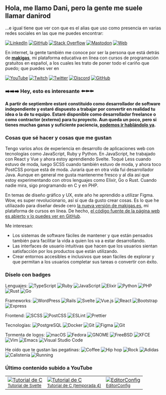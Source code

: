 ## Hola, me llamo Dani, pero la gente me suele llamar danirod

...e igual tiene que ver con que es el alias que uso como presencia en varias
redes sociales en las que me puedes encontrar:

[![LinkedIn](https://img.shields.io/badge/LinkedIn-0e76a8?style=for-the-badge&logo=linkedin)](https://linkedin.com/in/danirod)
[![GitHub](https://img.shields.io/badge/GitHub-000000?style=for-the-badge&logo=github)](https://github.com/danirod)
[![Stack Overflow](https://img.shields.io/badge/Stack%20Overflow-FFFFFF?style=for-the-badge&logo=stackoverflow)](https://stackoverflow.com/users/2033517/danirod)
[![Mastodon](https://img.shields.io/badge/Mastodon-191b22?style=for-the-badge&logo=mastodon)](https://fosstodon.org/@danirod)
[![Web](https://img.shields.io/badge/Web-21759B?style=for-the-badge&logo=rss&logoColor=white)](https://danirod.es)

En internet, la gente también me conoce por ser la persona que está detrás de **[makigas](https://makigas.es)**, mi plataforma educativa en línea con cursos de programación gratuitos en español, a los cuales les trato de poner todo el cariño que puedo; que puedes ver en

[![YouTube](https://img.shields.io/badge/YouTube-red?style=for-the-badge&logo=youtube)](https://youtube.com/makigas)
[![Twitch](https://img.shields.io/badge/Twitch-9146FF?style=for-the-badge&logo=twitch&logoColor=white)](https://twitch.tv/danirod_)
[![Twitter](https://img.shields.io/badge/Twitter-1DA1F2?style=for-the-badge&logo=twitter&logoColor=white)](https://twitter.com/makigas)
[![Discord](https://img.shields.io/badge/Discord-5865F2?style=for-the-badge&logo=discord&logoColor=white)](https://discord.gg/Mq7TBAB)
[![GitHub](https://img.shields.io/badge/GitHub-000000?style=for-the-badge&logo=github)](https://github.com/makigas)

### ➡️➡️➡️ Hey, esto es interesante ⬅️⬅️⬅️

**A partir de septiembre estaré constituido como desarrollador de software independiente y estaré dispuesto a trabajar por convertir en realidad tu idea o la de tu equipo. Estaré disponible como desarrollador freelance o como contractor (externo) para tu proyecto. Aun queda un poco, pero si tienes muchas ganas y suficiente paciencia, [podemos ir hablándolo ya][ct].**

[ct]: https://danirod.es/contacto/

### Cosas que sé hacer y cosas que me gustan

Tengo varios años de experiencia en desarrollo de aplicaciones web con tecnologías como JavaScript, Ruby y Python. En JavaScript, he trabajado con React y Vue y ahora estoy aprendiendo Svelte. Toqué Less cuando estuvo de moda, luego SCSS cuando también estuvo de moda, y ahora toco PostCSS porque está de moda. Juraría que en otra vida fui desarrollador Java. Aunque en general me gusta mantenerme fresco y al día así que estoy experimentando con otros lenguajes como Elixir, Go o Rust. Cuando nadie mira, sigo programando en C y en PHP.

En temas de diseño gráfico y UX, este año he aprendido a utilizar Figma. Wow, es super revolucionario, así sí que da gusto crear cosas. Es lo que he utiliazado para diseñar desde cero [la nueva versión de makigas.es](https://makigas.es), mi plataforma de cursos en línea. De hecho, [el código fuente de la página web es abierto y lo puedes ver en GitHub](https://github.com/makigas/makigas.es).

Me interesan:

- Los sistemas de software fáciles de mantener y que están pensados también para facilitar la vida a quien los va a estar desarrollando.
- Las interfaces de usuario intuitivas que hacen que los usuarios sientan satisfacción por los productos que están utilizando.
- Crear entornos accesibles e inclusivos que sean fáciles de explorar y que permitan a los usuarios completar sus tareas o convertir con éxito.

### Díselo con badges

Lenguajes:
![TypeScript](https://img.shields.io/badge/JavaScript-black?style=flat&logo=typescript)
![Ruby](https://img.shields.io/badge/Ruby-820C02?style=flat&logo=ruby)
![JavaScript](https://img.shields.io/badge/JavaScript-black?style=flat&logo=javascript)
![Elixir](https://img.shields.io/badge/Elixir-674773?style=flat&logo=elixir)
![Python](https://img.shields.io/badge/Python-ffe052?style=flat&logo=python)
![PHP](https://img.shields.io/badge/PHP-white?style=flat&logo=php)
![Rust](https://img.shields.io/badge/Rust-000000?style=flat&logo=rust)
![Go](https://img.shields.io/badge/Go-00ADD8?style=flat&logo=go&logoColor=white)

Frameworks:
![WordPress](https://img.shields.io/badge/WordPress-21759B?style=flat&logo=wordpress)
![Rails](https://img.shields.io/badge/Rails-CC0000?style=flat&logo=rubyonrails)
![Svelte](https://img.shields.io/badge/Svelte-white?style=flat&logo=svelte)
![Vue.js](https://img.shields.io/badge/Vue.js-white?style=flat&logo=vuedotjs)
![React](https://img.shields.io/badge/React-white?style=flat&logo=react)
![Bootstrap](https://img.shields.io/badge/Bootstrap-white?style=flat&logo=bootstrap)
![Express](https://img.shields.io/badge/Express-black?style=flat&logo=express)

Frontend:
![SCSS](https://img.shields.io/badge/SCSS-white?style=flat&logo=sass)
![PostCSS](https://img.shields.io/badge/PostCSS-DD3A0A?style=flat&logo=postcss)
![ESLint](https://img.shields.io/badge/ESLint-4B32C3?style=flat&logo=eslint)
![Prettier](https://img.shields.io/badge/Prettier-F7B93E?style=flat&logo=prettier&logoColor=white)

Tecnologías:
![PostgreSQL](https://img.shields.io/badge/PostgreSQL-white?style=flat&logo=postgresql)
![Docker](https://img.shields.io/badge/Docker-white?style=flat&logo=docker)
![Git](https://img.shields.io/badge/Git-white?style=flat&logo=git)
![Figma](https://img.shields.io/badge/Figma-white?style=flat&logo=figma)
![Git](https://img.shields.io/badge/Git-white?style=flat&logo=git)

Tormenta de logos:
![macOS](https://img.shields.io/badge/macOS-black?style=flat&logo=apple)
![Fedora](https://img.shields.io/badge/Fedora-white?style=flat&logo=fedora)
![GNOME](https://img.shields.io/badge/GNOME-white?style=flat&logo=gnome)
![FreeBSD](https://img.shields.io/badge/FreeBSD-AB2B28?style=flat&logo=freebsd)
![XFCE](https://img.shields.io/badge/XFCE-white?style=flat&logo=xfce)
![Vim](https://img.shields.io/badge/vim-019733?style=flat&logo=vim)
![Emacs](https://img.shields.io/badge/Emacs-white?style=flat&logo=gnuemacs)
![Visual Studio Code](https://img.shields.io/badge/Visual%20Studio%20Code-007ACC?style=flat&logo=visualstudiocode)

He oído que te gustan las pegatinas:
![Coffee](https://img.shields.io/badge/Café-2F2625?style=flat)
![Hip hop](https://img.shields.io/badge/Hip%20hop-purple?style=flat)
![Rock](https://img.shields.io/badge/Rock-silver?style=flat)
![Adidas](https://img.shields.io/badge/Adidas-black?style=flat&logo=adidas)
![Calistenia](https://img.shields.io/badge/Calistenia-darkgreen?style=flat)
![Running](https://img.shields.io/badge/Running-darkblue?style=flat)

### Último contenido subido a YouTube

<table>
<tr>
<td>
<a href="https://www.youtube.com/watch?v=pze2JJj82XA&list=PLTd5ehIj0goM-5mQxXLmCr5nHZX_yc2QT&index=1">
<img src="https://i.ytimg.com/vi/pze2JJj82XA/mqdefault.jpg" alt="Tutorial de C"><br>
<small>Tutorial de Svelte</small>
</a>
</td>
<td>
<a href="https://www.youtube.com/watch?v=eXnaVfIa5cM&list=PLTd5ehIj0goOAWdpCpghXiRCmEOrJJLEW&index=36">
<img src="https://i.ytimg.com/vi/eXnaVfIa5cM/mqdefault.jpg" alt="Tutorial de C"><br>
<small>Tutorial de C (temporada 4)</small>
</a>
</td>
<td>
<a href="https://www.youtube.com/watch?v=ORUFii_Qsyg">
<img src="https://i.ytimg.com/vi/ORUFii_Qsyg/mqdefault.jpg" alt="EditorConfig"><br>
<small>EditorConfig</small>
</a>
</td>
</tr>
</table>
